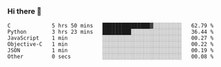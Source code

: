 ### Hi there 👋

<!--START_SECTION:waka-->

```text
C             5 hrs 50 mins   ███████████████▓░░░░░░░░░   62.79 %
Python        3 hrs 23 mins   █████████░░░░░░░░░░░░░░░░   36.44 %
JavaScript    1 min           ░░░░░░░░░░░░░░░░░░░░░░░░░   00.27 %
Objective-C   1 min           ░░░░░░░░░░░░░░░░░░░░░░░░░   00.22 %
JSON          1 min           ░░░░░░░░░░░░░░░░░░░░░░░░░   00.19 %
Other         0 secs          ░░░░░░░░░░░░░░░░░░░░░░░░░   00.08 %
```

<!--END_SECTION:waka-->
<!--
**Boombag0607/Boombag0607** is a ✨ _special_ ✨ repository because its `README.md` (this file) appears on your GitHub profile.

Here are some ideas to get you started:

- 🔭 I’m currently working on ...
- 🌱 I’m currently learning ...
- 👯 I’m looking to collaborate on ...
- 🤔 I’m looking for help with ...
- 💬 Ask me about ...
- 📫 How to reach me: ...
- 😄 Pronouns: ...
- ⚡ Fun fact: ...
-->
